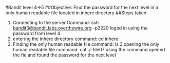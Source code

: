 #Bandit level 4->5
##Objective: Find the password for the next level in a only human readable file located in inhere directory
##Steps taken
1. Connecting to the server
   Command: ssh bandit3@bandit.labs.overthewire.org -p2220
   loged in using the password from level 4
2. entering the inhere directory
   command: cd inhere 
3. Finding the only human readable file 
   command: ls
3.opening the only human readable file
   command: cat ./-file07
   using the command opened the fie and found the password for the next level
